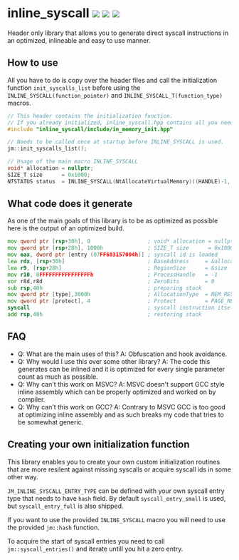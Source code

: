 # inline_syscall [![](https://img.shields.io/badge/OS-windows-green.svg)]() [![](https://img.shields.io/badge/compiler-clang-green.svg)]() [![](https://img.shields.io/badge/arch-x64-green.svg)]()
Header only library that allows you to generate direct syscall instructions in an optimized, inlineable and easy to use manner.

## How to use
All you have to do is copy over the header files and call the initialization function `init_syscalls_list` before using the `INLINE_SYSCALL(function_pointer)` and `INLINE_SYSCALL_T(function_type)` macros.

```cpp
// This header contains the initialization function.
// If you already initialized, inline_syscall.hpp contains all you need.
#include "inline_syscall/include/in_memory_init.hpp"

// Needs to be called once at startup before INLINE_SYSCALL is used.
jm::init_syscalls_list();

// Usage of the main macro INLINE_SYSCALL
void* allocation = nullptr;
SIZE_T size      = 0x1000;
NTSTATUS status  = INLINE_SYSCALL(NtAllocateVirtualMemory)((HANDLE)-1, &allocation, 0, &size, MEM_RESERVE | MEM_COMMIT, PAGE_READWRITE);
```

## What code does it generate
As one of the main goals of this library is to be as optimized as possible here is the output of an optimized build.
```asm
mov qword ptr [rsp+30h], 0                  ; void* allocation = nullptr
mov qword ptr [rsp+28h], 1000h              ; SIZE_T size      = 0x1000;
mov eax, dword ptr [entry (07FF683157004h)] ; syscall id is loaded
lea rdx, [rsp+30h]                          ; BaseAddress     = &allocation
lea r9, [rsp+28h]                           ; RegionSize      = &size
mov r10, 0FFFFFFFFFFFFFFFFh                 ; ProcessHandle   = -1
xor r8d,r8d                                 ; ZeroBits        = 0
sub rsp,40h                                 ; preparing stack
mov qword ptr [type],3000h                  ; AllocationType  = MEM_RESERVE | MEM_COMMIT
mov qword ptr [protect], 4                  ; Protect         = PAGE_READWRITE
syscall                                     ; syscall instruction itself
add rsp,40h                                 ; restoring stack
```

## FAQ
* Q: What are the main uses of this? A: Obfuscation and hook avoidance.
* Q: Why would I use this over some other library? A: The code this generates can be inlined and it is optimized for every single parameter count as much as possible.
* Q: Why can't this work on MSVC? A: MSVC doesn't support GCC style inline assembly which can be properly optimized and worked on by compiler.
* Q: Why can't this work on GCC? A: Contrary to MSVC GCC is too good at optimizing inline assembly and as such breaks my code that tries to be somewhat generic.

## Creating your own initialization function
This library enables you to create your own custom initialization routines that are more resilent against missing syscalls or acquire syscall ids in some other way.

`JM_INLINE_SYSCALL_ENTRY_TYPE` can be defined with your own syscall entry type that needs to have `hash` field. By default `syscall_entry_small` is used, but `syscall_entry_full` is also shipped.

If you want to use the provided `INLINE_SYSCALL` macro you will need to use the provided `jm::hash` function.

To acquire the start of syscall entries you need to call `jm::syscall_entries()` and iterate untill you hit a zero entry.